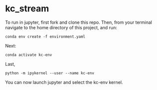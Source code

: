 # kc_stream

To run in jupyter, first fork and clone this repo. Then, from your terminal navigate to the home directory of this project, and run:

`conda env create -f environment.yaml`

Next:

`conda activate kc-env`

Last,

`python -m ipykernel --user --name kc-env`

You can now launch jupyter and select the kc-env kernel.